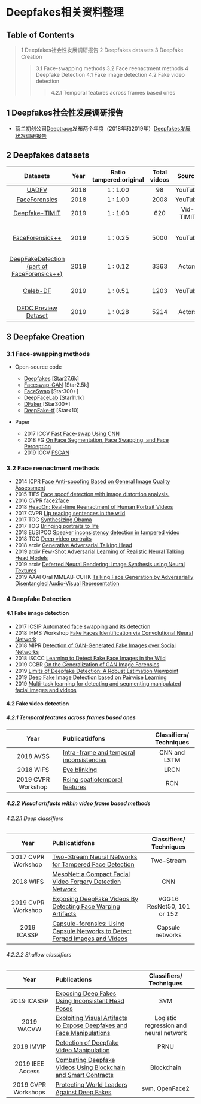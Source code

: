# Deepfakes相关资料整理

## Table of Contents

> 1 Deepfakes社会性发展调研报告
2 Deepfakes datasets
3 Deepfake Creation
>> 3.1 Face-swapping methods
>> 3.2 Face reenactment methods
> 4 Deepfake Detection
>> 4.1 Fake image detection
>> 4.2 Fake video detection
>>> 4.2.1 Temporal features across frames based ones

## 1 Deepfakes社会性发展调研报告

* 荷兰初创公司[Deeptrace](https://deeptracelabs.com/)发布两个年度（2018年和2019年）[Deepfakes发展状况调研报告](https://github.com/Qingcsai/Deepfakes-Zoo/tree/master/the-state-of-deepfakes)

## 2 Deepfakes datasets

Datasets|Year|Ratio<br>tampered:original|Total videos|Source|Participants Consent|Tools
:-------:|:----:|:-----------:|:----:|:---:|:-----:|:--:
[UADFV](https://ieeexplore.ieee.org/stamp/stamp.jsp?tp=&arnumber=8630787)|2018|1 : 1.00|98|YouTube|N|FakeAPP
[FaceForensics](https://arxiv.org/abs/1803.09179)|2018|1 : 1.00|2008|YouTube|N|Face2Face
[Deepfake-TIMIT](https://www.idiap.ch/dataset/deepfaketimit)|2019|1 : 1.00|620|Vid-TIMIT|N|faceswap-GAN 
[FaceForensics++](https://github.com/ondyari/FaceForensics)|2019|1 : 0.25|5000|YouTube|N|faceswap <br> DeepFake <br> Face2Face <br> NeuralTextures
[DeepFakeDetection<br>(part of FaceForensics++)](https://deepfakedetectionchallenge.ai/dataset)|2019|1 : 0.12|3363|Actors|Y
[Celeb-DF](http://www.cs.albany.edu/~lsw/celeb-deepfakeforensics.html)|2019|1 : 0.51|1203|YouTube|N|a refined version of the DeepFake
[DFDC Preview Dataset](https://deepfakedetectionchallenge.ai/dataset)|2019|1 : 0.28|5214|Actors|Y|Unkonwn

## 3 Deepfake Creation

### 3.1 Face-swapping methods

* Open-source code
  * [Deepfakes](https://github.com/deepfakes/faceswap) [Star27.6k]
  * [Faceswap-GAN](https://github.com/shaoanlu/faceswap-GAN) [Star2.5k]
  * [FaceSwap](https://github.com/MarekKowalski/FaceSwap) [Star300+]
  * [DeepFaceLab](https://github.com/iperov/DeepFaceLab) [Star11.1k]
  * [DFaker](https://github.com/dfaker/df) [Star300+]
  * [DeepFake-tf](https://github.com/StromWine/DeepFake_tf) [Star<10]

* Paper
  * 2017 ICCV [Fast Face-swap Using CNN](http://openaccess.thecvf.com/content_iccv_2017/html/Korshunova_Fast_Face-Swap_Using_ICCV_2017_paper.html)
  * 2018 FG [On Face Segmentation, Face Swapping, and Face Perception](https://ieeexplore.ieee.org/abstract/document/8373817/)
  * 2019 ICCV [FSGAN](http://openaccess.thecvf.com/content_ICCV_2019/papers/Nirkin_FSGAN_Subject_Agnostic_Face_Swapping_and_Reenactment_ICCV_2019_paper.pdf)

### 3.2 Face reenactment methods

* 2014 ICPR [Face Anti-spoofing Based on General Image Quality Assessment](https://ieeexplore.ieee.org/abstract/document/6976921)
* 2015 TIFS [Face spoof detection with image distortion analysis.](https://ieeexplore.ieee.org/abstract/document/7031384)
* 2016 CVPR [face2face](http://openaccess.thecvf.com/content_cvpr_2016/html/Thies_Face2Face_Real-Time_Face_CVPR_2016_paper.html)
* 2018 [HeadOn: Real-time Reenactment of Human Portrait Videos](http://niessnerlab.org/papers/2018/7headon/headon_preprint.pdf)
* 2017 CVPR [Lip reading sentences in the wild](https://ieeexplore.ieee.org/abstract/document/8099850)
* 2017 TOG [Synthesizing Obama](https://dl.acm.org/citation.cfm?id=3073640)
* 2017 TOG [Bringing portraits to life](https://dl.acm.org/citation.cfm?id=3130818)
* 2018 EUSIPCO [Speaker inconsistency detection in tampered video](https://ieeexplore.ieee.org/abstract/document/8553270)
* 2018 TOG [Deep video portraits](https://dl.acm.org/citation.cfm?id=3201283)
* 2018 arxiv [Generative Adversarial Talking Head](https://.org/abs/1803.07716)
* 2019 arxiv [Few-Shot Adversarial Learning of Realistic Neural Talking Head Models](https://arxiv.org/abs/1905.08233https://arxiv.org/abs/1905.08233)
* 2019 arxiv [Deferred Neural Rendering: Image Synthesis using Neural Textures](https://arxiv.org/abs/1904.12356)
* 2019 AAAI Oral MMLAB-CUHK [Talking Face Generation by Adversarially Disentangled Audio-Visual Representation](https://arxiv.org/abs/1807.07860)

### 4 Deepfake Detection

#### 4.1 Fake image detection

* 2017 ICSIP [Automated face swapping and its detection](https://ieeexplore.ieee.org/abstract/document/8124497)
* 2018 IHMS Workshop [Fake Faces Identification via Convolutional Neural Network](https://dl.acm.org/citation.cfm?id=3206009)
* 2018 MIPR [Detection of GAN-Generated Fake Images over Social Networks](https://ieeexplore.ieee.org/abstract/document/8397040/)
* 2018 ISCCC [Learning to Detect Fake Face Images in the Wild](https://ieeexplore.ieee.org/abstract/document/8644886/)
* 2019 CCBR [On the Generalization of GAN Image Forensics](https://link.springer.com/chapter/10.1007/978-3-030-31456-9_15)
* 2019 [Limits of Deepfake Detection: A Robust Estimation Viewpoint](https://arxiv.org/abs/1905.03493)
* 2019 [Deep Fake Image Detection based on Pairwise Learning](https://www.preprints.org/manuscript/201905.0013/v1)
* 2019 [Multi-task learning for detecting and segmenting manipulated facial images and videos](https://arxiv.org/abs/1906.06876)

#### 4.2 Fake video detection

##### 4.2.1 Temporal features across frames based ones

Year|Publicatidfons|Classifiers/<br>Techniques
:--:|:-------------|:---:
2018 AVSS|[Intra-frame and temporal inconsistencies](https://ieeexplore.ieee.org/abstract/document/8639163)|CNN and LSTM
2018 WIFS|[Eye blinking](https://ieeexplore.ieee.org/abstract/document/8630787)|LRCN
2019 CVPR Workshop|[Rsing spatiotemporal features](http://openaccess.thecvf.com/content_CVPRW_2019/papers/Media%20Forensics/Sabir_Recurrent_Convolutional_Strategies_for_Face_Manipulation_Detection_in_Videos_CVPRW_2019_paper.pdf)|RCN

##### 4.2.2 Visual artifacts within video frame based methods

###### 4.2.2.1 Deep classifiers

Year|Publicatidfons|Classifiers/<br>Techniques
:--:|:-------------|:--------------------:
2017 CVPR Workshop|[Two-Stream Neural Networks for Tampered Face Detection](https://ieeexplore.ieee.org/abstract/document/8014963)|Two-Stream
2018 WIFS|[MesoNet: a Compact Facial Video Forgery Detection Network](https://ieeexplore.ieee.org/abstract/document/8630761)|CNN
2019 CVPR Workshop|[Exposing DeepFake Videos By Detecting Face Warping Artifacts](http://openaccess.thecvf.com/content_CVPRW_2019/papers/Media%20Forensics/Li_Exposing_DeepFake_Videos_By_Detecting_Face_Warping_Artifacts_CVPRW_2019_paper.pdf)|VGG16 ResNet50, 101 or 152
2019 ICASSP|[Capsule-forensics: Using Capsule Networks to Detect Forged Images and Videos](https://ieeexplore.ieee.org/abstract/document/8682602)|Capsule networks

###### 4.2.2.2 Shallow classifiers

Year|Publications|Classifiers/<br>Techniques
:--:|:-------------|:--------------------:
2019 ICASSP|[Exposing Deep Fakes Using Inconsistent Head Poses](https://ieeexplore.ieee.org/abstract/document/8683164)|SVM
2019 WACVW|[Exploiting Visual Artifacts to Expose Deepfakes and Face Manipulations](https://ieeexplore.ieee.org/abstract/document/8638330)|Logistic regression and neural network
2018 IMVIP|[Detection of Deepfake Video Manipulation](https://www.researchgate.net/profile/Zeno_Geradts/publication/329814168_Detection_of_Deepfake_Video_Manipulation/links/5c1bdf7da6fdccfc705da03e/Detection-of-Deepfake-Video-Manipulation.pdf)|PRNU
2019 IEEE Access|[Combating Deepfake Videos Using Blockchain and Smart Contracts](https://ieeexplore.ieee.org/abstract/document/8668407)|Blockchain
2019 CVPR Workshops|[Protecting World Leaders Against Deep Fakes](https://pdfs.semanticscholar.org/ac1f/84cc50f31b2ae7775820242d7c71f1c3f42a.pdf)|svm, OpenFace2
